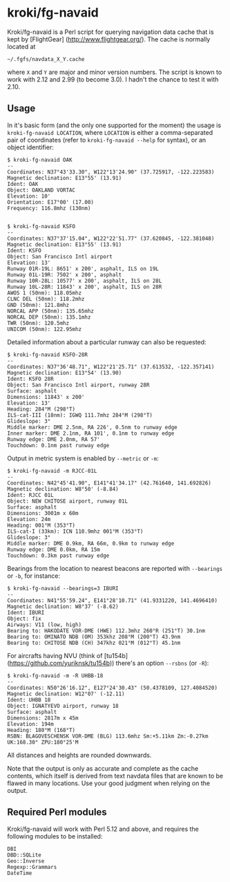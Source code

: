 # kroki/fg-navaid

Kroki/fg-navaid is a Perl script for querying navigation data cache
that is kept by [FlightGear] (http://www.flightgear.org/).  The cache
is normally located at

    ~/.fgfs/navdata_X_Y.cache

where `X` and `Y` are major and minor version numbers.  The script is
known to work with 2.12 and 2.99 (to become 3.0).  I hadn't the chance
to test it with 2.10.


## Usage

In it's basic form (and the only one supported for the moment) the
usage is `kroki-fg-navaid LOCATION`, where `LOCATION` is either a
comma-separated pair of coordinates (refer to `kroki-fg-navaid --help`
for syntax), or an object identifier:

    $ kroki-fg-navaid OAK
    --
    Coordinates: N37°43'33.30", W122°13'24.90" (37.725917, -122.223583)
    Magnetic declination: E13°55' (13.91)
    Ident: OAK
    Object: OAKLAND VORTAC
    Elevation: 10'
    Orientation: E17°00' (17.00)
    Frequency: 116.8mhz (130nm)


    $ kroki-fg-navaid KSFO
    --
    Coordinates: N37°37'15.04", W122°22'51.77" (37.620845, -122.381048)
    Magnetic declination: E13°55' (13.91)
    Ident: KSFO
    Object: San Francisco Intl airport
    Elevation: 13'
    Runway 01R-19L: 8651' x 200', asphalt, ILS on 19L
    Runway 01L-19R: 7502' x 200', asphalt
    Runway 10R-28L: 10577' x 200', asphalt, ILS on 28L
    Runway 10L-28R: 11843' x 200', asphalt, ILS on 28R
    AWOS 1 (50nm): 118.05mhz
    CLNC DEL (50nm): 118.2mhz
    GND (50nm): 121.8mhz
    NORCAL APP (50nm): 135.65mhz
    NORCAL DEP (50nm): 135.1mhz
    TWR (50nm): 120.5mhz
    UNICOM (50nm): 122.95mhz


Detailed information about a particular runway can also be requested:

    $ kroki-fg-navaid KSFO-28R
    --
    Coordinates: N37°36'48.71", W122°21'25.71" (37.613532, -122.357141)
    Magnetic declination: E13°54' (13.90)
    Ident: KSFO 28R
    Object: San Francisco Intl airport, runway 28R
    Surface: asphalt
    Dimensions: 11843' x 200'
    Elevation: 13'
    Heading: 284°M (298°T)
    ILS-cat-III (18nm): IGWQ 111.7mhz 284°M (298°T)
    Glideslope: 3°
    Middle marker: DME 2.5nm, RA 226', 0.5nm to runway edge
    Inner marker: DME 2.1nm, RA 101', 0.1nm to runway edge
    Runway edge: DME 2.0nm, RA 57'
    Touchdown: 0.1nm past runway edge


Output in metric system is enabled by `--metric` or `-m`:

    $ kroki-fg-navaid -m RJCC-01L
    --
    Coordinates: N42°45'41.90", E141°41'34.17" (42.761640, 141.692826)
    Magnetic declination: W8°50' (-8.84)
    Ident: RJCC 01L
    Object: NEW CHITOSE airport, runway 01L
    Surface: asphalt
    Dimensions: 3001m x 60m
    Elevation: 24m
    Heading: 001°M (353°T)
    ILS-cat-I (33km): ICN 110.9mhz 001°M (353°T)
    Glideslope: 3°
    Middle marker: DME 0.9km, RA 66m, 0.9km to runway edge
    Runway edge: DME 0.0km, RA 15m
    Touchdown: 0.3km past runway edge


Bearings from the location to nearest beacons are reported with
`--bearings` or `-b`, for instance:

    $ kroki-fg-navaid --bearings=3 IBURI
    --
    Coordinates: N41°55'59.24", E141°28'10.71" (41.9331220, 141.4696410)
    Magnetic declination: W8°37' (-8.62)
    Ident: IBURI
    Object: fix
    Airways: V11 (low, high)
    Bearing to: HAKODATE VOR-DME (HWE) 112.3mhz 260°R (251°T) 30.1nm
    Bearing to: OMINATO NDB (OM) 353khz 208°M (200°T) 43.9nm
    Bearing to: CHITOSE NDB (CH) 347khz 021°M (012°T) 45.1nm


For aircrafts having NVU (think of [tu154b]
(https://github.com/yuriknsk/tu154b)) there's an option `--rsbns` (or
`-R`):

    $ kroki-fg-navaid -m -R UHBB-18
    --
    Coordinates: N50°26'16.12", E127°24'30.43" (50.4378109, 127.4084520)
    Magnetic declination: W12°07' (-12.11)
    Ident: UHBB 18
    Object: IGNATYEVO airport, runway 18
    Surface: asphalt
    Dimensions: 2817m x 45m
    Elevation: 194m
    Heading: 180°M (168°T)
    RSBN: BLAGOVESCHENSK VOR-DME (BLG) 113.6mhz Sm:+5.11km Zm:-0.27km UK:168.30° ZPU:180°25'M


All distances and heights are rounded downwards.

Note that the output is only as accurate and complete as the cache
contents, which itself is derived from text navdata files that are
known to be flawed in many locations.  Use your good judgment when
relying on the output.


## Required Perl modules

Kroki/fg-navaid will work with Perl 5.12 and above, and requires the
following modules to be installed:

    DBI
    DBD::SQLite
    Geo::Inverse
    Regexp::Grammars
    DateTime
